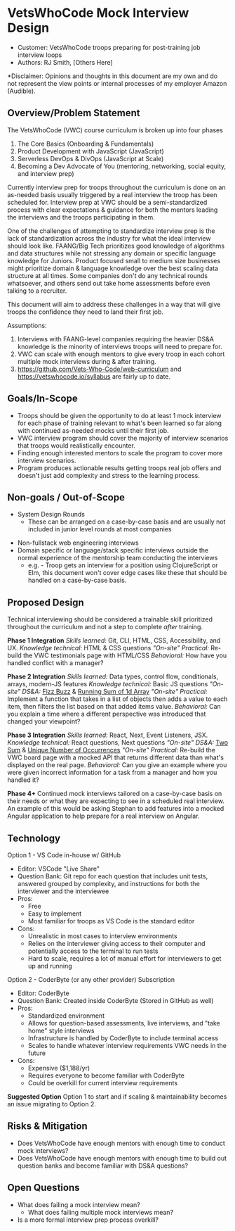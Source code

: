 # VetsWhoCode Mock Interview Design
* Customer: VetsWhoCode troops preparing for post-training job interview loops
* Authors: RJ Smith, [Others Here]

*Disclaimer: Opinions and thoughts in this document are my own and do not represent the view points or internal processes of my employer Amazon (Audible).

## Overview/Problem Statement

The VetsWhoCode (VWC) course curriculum is broken up into four phases
1. The Core Basics (Onboarding & Fundamentals)
2. Product Development with JavaScript (JavaScript)
3. Serverless DevOps & DivOps (JavaScript at Scale)
4. Becoming a Dev Advocate of You (mentoring, networking, social equity, and interview prep)

Currently interview prep for troops throughout the curriculum is done on an as-needed basis usually triggered by a real interview the troop has been scheduled for.  Interview prep at VWC should be a semi-standardized process with clear expectations & guidance for both the mentors leading the interviews and the troops participating in them.

One of the challenges of attempting to standardize interview prep is the lack of standardization across the industry for what the ideal interview should look like.  FAANG/Big Tech prioritizes good knowledge of algorithms and data structures while not stressing any domain or specific language knowledge for Juniors.  Product focused small to medium size businesses might prioritize domain & language knowledge over the best scaling data structure at all times.  Some companies don't do any technical rounds whatsoever, and others send out take home assessments before even talking to a recruiter. 

This document will aim to address these challenges in a way that will give troops the confidence they need to land their first job.

Assumptions:
1. Interviews with FAANG-level companies requiring the heavier DS&A knowledge is the minority of interviews troops will need to prepare for.
2. VWC can scale with enough mentors to give every troop in each cohort multiple mock interviews during & after training.
3. https://github.com/Vets-Who-Code/web-curriculum and https://vetswhocode.io/syllabus are fairly up to date.

## Goals/In-Scope

- Troops should be given the opportunity to do at least 1 mock interview for each phase of training relevant to what's been learned so far along with continued as-needed mocks until their first job.
- VWC interview program should cover the majority of interview scenarios that troops would realistically encounter.
- Finding enough interested mentors to scale the program to cover more interview scenarios.
- Program produces actionable results getting troops real job offers and doesn't just add complexity and stress to the learning process.

## Non-goals / Out-of-Scope

* System Design Rounds
	* These can be arranged on a case-by-case basis and are usually not included in junior level rounds at most companies
- Non-fullstack web engineering interviews
- Domain specific or language/stack specific interviews outside the normal experience of the mentorship team conducting the interviews
	- e.g. - Troop gets an interview for a position using ClojureScript or Elm, this document won't cover edge cases like these that should be handled on a case-by-case basis.

## Proposed Design

Technical interviewing should be considered a trainable skill prioritized throughout the curriculum and not a step to complete *after* training.

**Phase 1 Integration**
_Skills learned:_ Git, CLI, HTML, CSS, Accessibility, and UX.
_Knowledge technical:_ HTML & CSS questions
_"On-site" Practical:_ Re-build the VWC testimonials page with HTML/CSS
*Behavioral:*  How have you handled conflict with a manager?

**Phase 2 Integration**
_Skills learned:_ Data types, control flow, conditionals, arrays, modern-JS features
_Knowledge technical:_ Basic JS questions
_"On-site" DS&A:_ [Fizz Buzz](https://leetcode.com/problems/fizz-buzz/) & [Running Sum of 1d Array](https://leetcode.com/problems/running-sum-of-1d-array/)
_"On-site" Practical:_  Implement a function that takes in a list of objects then adds a value to each item, then filters the list based on that added items value.
*Behavioral:*  Can you explain a time where a different perspective was introduced that changed your viewpoint?

**Phase 3 Integration**
*Skills learned:* React, Next, Event Listeners, JSX.
*Knowledge technical:* React questions, Next questions
*"On-site" DS&A:* [Two Sum](https://leetcode.com/problems/two-sum/) & [Unique Number of Occurrences](https://leetcode.com/problems/unique-number-of-occurrences/)
*"On-site" Practical:* Re-build the VWC board page with a mocked API that returns different data than what's displayed on the real page.
*Behavioral:*  Can you give an example where you were given incorrect information for a task from a manager and how you handled it?

**Phase 4+**
Continued mock interviews tailored on a case-by-case basis on their needs or what they are expecting to see in a scheduled real interview.  An example of this would be asking Stephan to add features into a mocked Angular application to help prepare for a real interview on Angular.

## Technology

Option 1 - VS Code in-house w/ GitHub
* Editor: VSCode "Live Share" 
* Question Bank:  Git repo for each question that includes unit tests, answered grouped by complexity, and instructions for both the interviewer and the interviewee 
* Pros:
	* Free
	* Easy to implement
	* Most familiar for troops as VS Code is the standard editor
* Cons:
	* Unrealistic in most cases to interview environments
	* Relies on the interviewer giving access to their computer and potentially access to the terminal to run tests
	* Hard to scale, requires a lot of manual effort for interviewers to get up and running

Option 2 - CoderByte (or any other provider) Subscription
* Editor: CoderByte
* Question Bank: Created inside CoderByte (Stored in GitHub as well)
* Pros:
	* Standardized environment
	* Allows for question-based assessments, live interviews, and "take home" style interviews
	* Infrastructure is handled by CoderByte to include terminal access
	* Scales to handle whatever interview requirements VWC needs in the future
* Cons:
	* Expensive ($1,188/yr)
	* Requires everyone to become familiar with CoderByte
	* Could be overkill for current interview requirements

**Suggested Option**
Option 1 to start and if scaling & maintainability becomes an issue migrating to Option 2.

## Risks & Mitigation

* Does VetsWhoCode have enough mentors with enough time to conduct mock interviews?
* Does VetsWhoCode have enough mentors with enough time to build out question banks and become familiar with DS&A questions?

## Open Questions

* What does failing a mock interview mean?
	* What does failing multiple mock interviews mean?
* Is a more formal interview prep process overkill?
